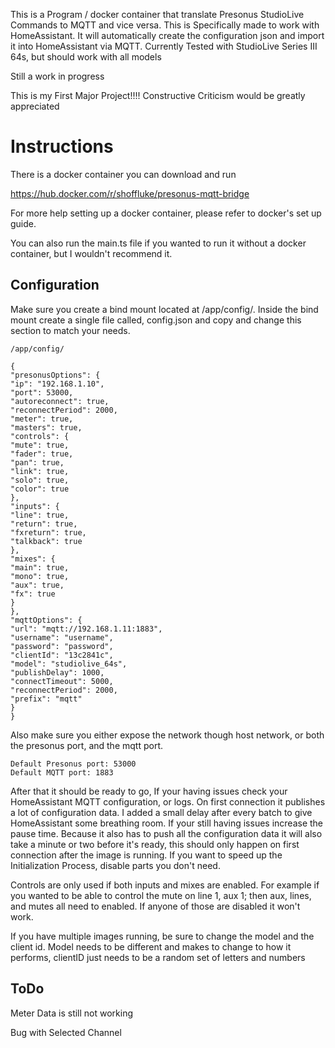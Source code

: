 This is a Program / docker container that translate Presonus StudioLive Commands to MQTT and vice versa.
This is Specifically made to work with HomeAssistant. It will automatically create the configuration json and
import it into HomeAssistant via MQTT. Currently Tested with StudioLive Series III 64s, but should work with all models

Still a work in progress

This is my First Major Project!!!!
Constructive Criticism would be greatly appreciated

# Instructions

There is a docker container you can download and run

https://hub.docker.com/r/shoffluke/presonus-mqtt-bridge

For more help setting up a docker container, please refer to docker's set up guide.

You can also run the main.ts file if you wanted to run it without a docker container, but I wouldn't recommend it.

## Configuration

Make sure you create a bind mount located at /app/config/. Inside the bind mount create a single file called, config.json and copy and change this section to match your needs.

```angular2html
/app/config/
```

```
{
"presonusOptions": {
"ip": "192.168.1.10",
"port": 53000,
"autoreconnect": true,
"reconnectPeriod": 2000,
"meter": true,
"masters": true,
"controls": {
"mute": true,
"fader": true,
"pan": true,
"link": true,
"solo": true,
"color": true
},
"inputs": {
"line": true,
"return": true,
"fxreturn": true,
"talkback": true
},
"mixes": {
"main": true,
"mono": true,
"aux": true,
"fx": true
}
},
"mqttOptions": {
"url": "mqtt://192.168.1.11:1883",
"username": "username",
"password": "password",
"clientId": "13c2841c",
"model": "studiolive_64s",
"publishDelay": 1000,
"connectTimeout": 5000,
"reconnectPeriod": 2000,
"prefix": "mqtt"
}
}
```

Also make sure you either expose the network though host network, or both the presonus port, and the mqtt port.
```angular2html
Default Presonus port: 53000
Default MQTT port: 1883
```

After that it should be ready to go, If your having issues check your HomeAssistant MQTT configuration, or logs. On first connection it publishes a lot of configuration data. I added a small delay after every batch to give HomeAssistant some breathing room. If your still having issues increase the pause time. Because it also has to push all the configuration data it will also take a minute or two before it's ready, this should only happen on first connection after the image is running. If you want to speed up the Initialization Process, disable parts you don't need.

Controls are only used if both inputs and mixes are enabled. For example if you wanted to be able to control the mute on line 1, aux 1; then aux, lines, and mutes all need to enabled. If anyone of those are disabled it won't work.

If you have multiple images running, be sure to change the model and the client id. Model needs to be different and makes to change to how it performs, clientID just needs to be a random set of letters and numbers

 ## ToDo

Meter Data is still not working

Bug with Selected Channel